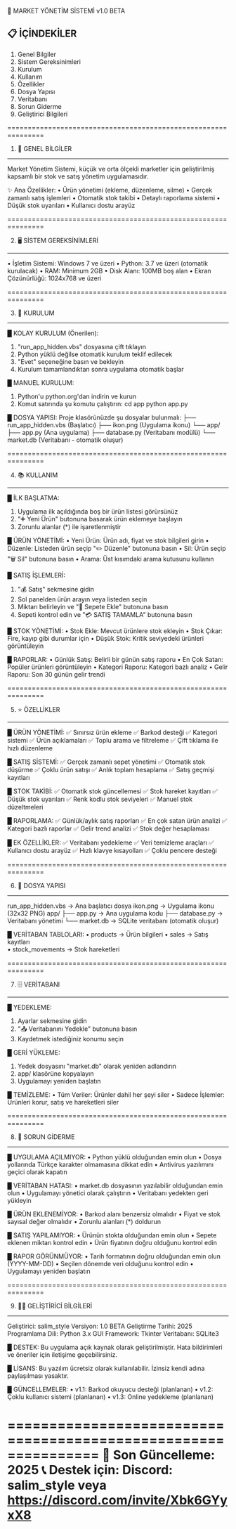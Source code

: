 🏪 MARKET YÖNETİM SİSTEMİ v1.0 BETA

📋 İÇİNDEKİLER
---------------
1. Genel Bilgiler
2. Sistem Gereksinimleri
3. Kurulum
4. Kullanım
5. Özellikler
6. Dosya Yapısı
7. Veritabanı
8. Sorun Giderme
9. Geliştirici Bilgileri

===============================================================

1. 📖 GENEL BİLGİLER
--------------------
Market Yönetim Sistemi, küçük ve orta ölçekli marketler için 
geliştirilmiş kapsamlı bir stok ve satış yönetim uygulamasıdır.

✨ Ana Özellikler:
• Ürün yönetimi (ekleme, düzenleme, silme)
• Gerçek zamanlı satış işlemleri
• Otomatik stok takibi
• Detaylı raporlama sistemi
• Düşük stok uyarıları
• Kullanıcı dostu arayüz

===============================================================

2. 🖥️ SİSTEM GEREKSİNİMLERİ
-----------------------------
• İşletim Sistemi: Windows 7 ve üzeri
• Python: 3.7 ve üzeri (otomatik kurulacak)
• RAM: Minimum 2GB
• Disk Alanı: 100MB boş alan
• Ekran Çözünürlüğü: 1024x768 ve üzeri

===============================================================

3. 🚀 KURULUM
-------------
█ KOLAY KURULUM (Önerilen):
1. "run_app_hidden.vbs" dosyasına çift tıklayın
2. Python yüklü değilse otomatik kurulum teklif edilecek
3. "Evet" seçeneğine basın ve bekleyin
4. Kurulum tamamlandıktan sonra uygulama otomatik başlar

█ MANUEL KURULUM:
1. Python'u python.org'dan indirin ve kurun
2. Komut satırında şu komutu çalıştırın:
   cd app
   python app.py

█ DOSYA YAPISI:
Proje klasörünüzde şu dosyalar bulunmalı:
├── run_app_hidden.vbs    (Başlatıcı)
├── ikon.png             (Uygulama ikonu)
└── app/
    ├── app.py           (Ana uygulama)
    ├── database.py      (Veritabanı modülü)
    └── market.db        (Veritabanı - otomatik oluşur)

===============================================================

4. 📚 KULLANIM
--------------
█ İLK BAŞLATMA:
1. Uygulama ilk açıldığında boş bir ürün listesi görürsünüz
2. "➕ Yeni Ürün" butonuna basarak ürün eklemeye başlayın
3. Zorunlu alanlar (*) ile işaretlenmiştir

█ ÜRÜN YÖNETİMİ:
• Yeni Ürün: Ürün adı, fiyat ve stok bilgileri girin
• Düzenle: Listeden ürün seçip "✏️ Düzenle" butonuna basın
• Sil: Ürün seçip "🗑️ Sil" butonuna basın
• Arama: Üst kısımdaki arama kutusunu kullanın

█ SATIŞ İŞLEMLERİ:
1. "💰 Satış" sekmesine gidin
2. Sol panelden ürün arayın veya listeden seçin
3. Miktarı belirleyin ve "🛒 Sepete Ekle" butonuna basın
4. Sepeti kontrol edin ve "💳 SATIŞ TAMAMLA" butonuna basın

█ STOK YÖNETİMİ:
• Stok Ekle: Mevcut ürünlere stok ekleyin
• Stok Çıkar: Fire, kayıp gibi durumlar için
• Düşük Stok: Kritik seviyedeki ürünleri görüntüleyin

█ RAPORLAR:
• Günlük Satış: Belirli bir günün satış raporu
• En Çok Satan: Popüler ürünleri görüntüleyin
• Kategori Raporu: Kategori bazlı analiz
• Gelir Raporu: Son 30 günün gelir trendi

===============================================================

5. ⭐ ÖZELLİKLER
---------------
█ ÜRÜN YÖNETİMİ:
✅ Sınırsız ürün ekleme
✅ Barkod desteği
✅ Kategori sistemi
✅ Ürün açıklamaları
✅ Toplu arama ve filtreleme
✅ Çift tıklama ile hızlı düzenleme

█ SATIŞ SİSTEMİ:
✅ Gerçek zamanlı sepet yönetimi
✅ Otomatik stok düşürme
✅ Çoklu ürün satışı
✅ Anlık toplam hesaplama
✅ Satış geçmişi kayıtları

█ STOK TAKİBİ:
✅ Otomatik stok güncellemesi
✅ Stok hareket kayıtları
✅ Düşük stok uyarıları
✅ Renk kodlu stok seviyeleri
✅ Manuel stok düzeltmeleri

█ RAPORLAMA:
✅ Günlük/aylık satış raporları
✅ En çok satan ürün analizi
✅ Kategori bazlı raporlar
✅ Gelir trend analizi
✅ Stok değer hesaplaması

█ EK ÖZELLİKLER:
✅ Veritabanı yedekleme
✅ Veri temizleme araçları
✅ Kullanıcı dostu arayüz
✅ Hızlı klavye kısayolları
✅ Çoklu pencere desteği

===============================================================

6. 📁 DOSYA YAPISI
------------------
run_app_hidden.vbs     → Ana başlatıcı dosya
ikon.png              → Uygulama ikonu (32x32 PNG)
app/
├── app.py            → Ana uygulama kodu
├── database.py       → Veritabanı yönetimi
└── market.db         → SQLite veritabanı (otomatik oluşur)

█ VERİTABAN TABLOLARI:
• products          → Ürün bilgileri
• sales            → Satış kayıtları  
• stock_movements  → Stok hareketleri

===============================================================

7. 🗄️ VERİTABANI
-----------------
█ YEDEKLEME:
1. Ayarlar sekmesine gidin
2. "📤 Veritabanını Yedekle" butonuna basın
3. Kaydetmek istediğiniz konumu seçin

█ GERİ YÜKLEME:
1. Yedek dosyasını "market.db" olarak yeniden adlandırın
2. app/ klasörüne kopyalayın
3. Uygulamayı yeniden başlatın

█ TEMİZLEME:
• Tüm Veriler: Ürünler dahil her şeyi siler
• Sadece İşlemler: Ürünleri korur, satış ve hareketleri siler

===============================================================

8. 🔧 SORUN GİDERME
-------------------
█ UYGULAMA AÇILMIYOR:
• Python yüklü olduğundan emin olun
• Dosya yollarında Türkçe karakter olmamasına dikkat edin
• Antivirus yazılımını geçici olarak kapatın

█ VERİTABAN HATASI:
• market.db dosyasının yazılabilir olduğundan emin olun
• Uygulamayı yönetici olarak çalıştırın
• Veritabanı yedekten geri yükleyin

█ ÜRÜN EKLENEMİYOR:
• Barkod alanı benzersiz olmalıdır
• Fiyat ve stok sayısal değer olmalıdır
• Zorunlu alanları (*) doldurun

█ SATIŞ YAPILAMIYOR:
• Ürünün stokta olduğundan emin olun
• Sepete eklenen miktarı kontrol edin
• Ürün fiyatının doğru olduğunu kontrol edin

█ RAPOR GÖRÜNMÜYOR:
• Tarih formatının doğru olduğundan emin olun (YYYY-MM-DD)
• Seçilen dönemde veri olduğunu kontrol edin
• Uygulamayı yeniden başlatın

===============================================================

9. 👨‍💻 GELİŞTİRİCİ BİLGİLERİ
------------------------------
Geliştirici: salim_style
Versiyon: 1.0 BETA
Geliştirme Tarihi: 2025
Programlama Dili: Python 3.x
GUI Framework: Tkinter
Veritabanı: SQLite3

█ DESTEK:
Bu uygulama açık kaynak olarak geliştirilmiştir.
Hata bildirimleri ve öneriler için iletişime geçebilirsiniz.

█ LİSANS:
Bu yazılım ücretsiz olarak kullanılabilir.
İzinsiz kendi adına paylaşılması yasaktır.

█ GÜNCELLEMELER:
• v1.1: Barkod okuyucu desteği (planlanan)
• v1.2: Çoklu kullanıcı sistemi (planlanan)
• v1.3: Online yedekleme (planlanan)

===============================================================
🔄 Son Güncelleme: 2025
📞 Destek için: Discord: salim_style veya https://discord.com/invite/Xbk6GYyxX8
===============================================================
